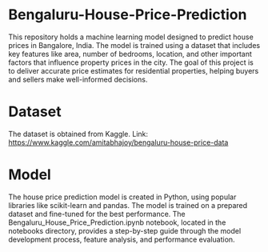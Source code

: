 # Bengaluru-House-Price-Prediction
This repository holds a machine learning model designed to predict house prices in Bangalore, India. The model is trained using a dataset that includes key features like area, number of bedrooms, location, and other important factors that influence property prices in the city. The goal of this project is to deliver accurate price estimates for residential properties, helping buyers and sellers make well-informed decisions.
# Dataset
The dataset is obtained from Kaggle.
Link: https://www.kaggle.com/amitabhajoy/bengaluru-house-price-data
# Model
The house price prediction model is created in Python, using popular libraries like scikit-learn and pandas. The model is trained on a prepared dataset and fine-tuned for the best performance. The Bengaluru_House_Price_Prediction.ipynb notebook, located in the notebooks directory, provides a step-by-step guide through the model development process, feature analysis, and performance evaluation.
